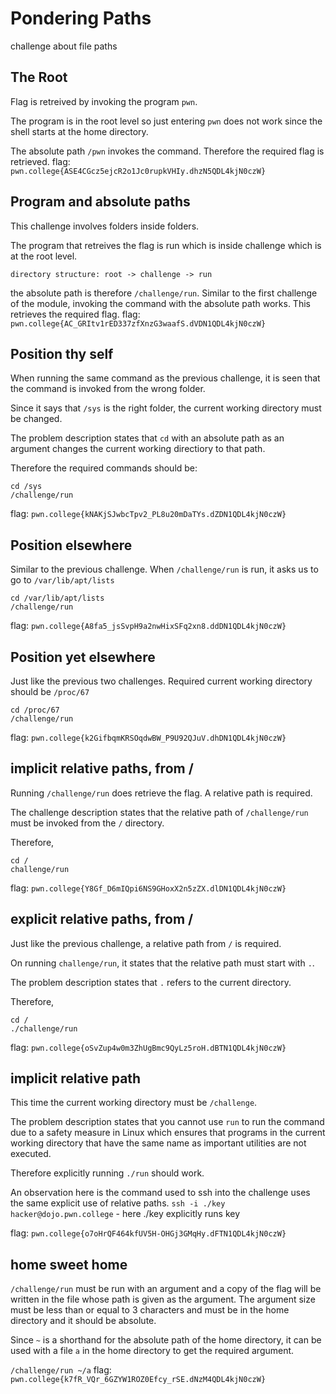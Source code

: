 # Pondering Paths

challenge about file paths

## The Root

Flag is retreived by invoking the program `pwn`.

The program is in the root level so just entering `pwn` does not work since the shell starts at the home directory.

The absolute path `/pwn` invokes the command. Therefore the required flag is retrieved.
flag: `pwn.college{ASE4CGcz5ejcR2o1Jc0rupkVHIy.dhzN5QDL4kjN0czW}`

## Program and absolute paths

This challenge involves folders inside folders.

The program that retreives the flag is run which is inside challenge which is at the root level.

`directory structure: root -> challenge -> run`

the absolute path is therefore `/challenge/run`. Similar to the first challenge of the module, invoking the command with the absolute path works. This retrieves the required flag.
flag: `pwn.college{AC_GRItv1rED337zfXnzG3waafS.dVDN1QDL4kjN0czW}`

## Position thy self

When running the same command as the previous challenge, it is seen that the command is invoked from the wrong folder. 

Since it says that `/sys` is the right folder, the current working directory must be changed.

The problem description states that `cd` with an absolute path as an argument changes the current working directiory to that path.

Therefore the required commands should be:
```
cd /sys
/challenge/run
```
flag: `pwn.college{kNAKjSJwbcTpv2_PL8u20mDaTYs.dZDN1QDL4kjN0czW}`


## Position elsewhere

Similar to the previous challenge. When `/challenge/run` is run, it asks us to go to `/var/lib/apt/lists`

```
cd /var/lib/apt/lists
/challenge/run
```
flag: `pwn.college{A8fa5_jsSvpH9a2nwHixSFq2xn8.ddDN1QDL4kjN0czW}`


## Position yet elsewhere

Just like the previous two challenges. Required current working directory should be `/proc/67`

```
cd /proc/67
/challenge/run
```
flag: `pwn.college{k2GifbqmKRSOqdwBW_P9U92QJuV.dhDN1QDL4kjN0czW}`

## implicit relative paths, from /

Running `/challenge/run` does retrieve the flag. A relative path is required.

The challenge description states that the relative path of `/challenge/run` must be invoked from the `/` directory.

Therefore,
```
cd /
challenge/run
```
flag: `pwn.college{Y8Gf_D6mIQpi6NS9GHoxX2n5zZX.dlDN1QDL4kjN0czW}`

## explicit relative paths, from /

Just like the previous challenge, a relative path from `/` is required.

On running `challenge/run`, it states that the relative path must start with `.`.

The problem description states that `.` refers to the current directory.

Therefore,
```
cd /
./challenge/run
```

flag: `pwn.college{oSvZup4w0m3ZhUgBmc9QyLz5roH.dBTN1QDL4kjN0czW}`

## implicit relative path

This time the current working directory must be `/challenge`.

The problem description states that you cannot use `run` to run the command due to a safety measure in Linux which ensures that programs in the current working directory that have the same name as important utilities are not executed.

Therefore explicitly running `./run` should work.

An observation here is the command used to ssh into the challenge uses the same explicit use of relative paths.
`ssh -i ./key hacker@dojo.pwn.college` - here ./key explicitly runs key

flag: `pwn.college{o7oHrQF464kfUV5H-OHGj3GMqHy.dFTN1QDL4kjN0czW}`

## home sweet home

`/challenge/run` must be run with an argument and a copy of the flag will be written in the file whose path is given as the argument. The argument size must be less than or equal to 3 characters and must be in the home directory and it should be absolute.

Since `~` is a shorthand for the absolute path of the home directory, it can be used with a file `a` in the home directory to get the required argument.

`/challenge/run ~/a`
flag: `pwn.college{k7fR_VQr_6GZYW1ROZ0Efcy_rSE.dNzM4QDL4kjN0czW}`
